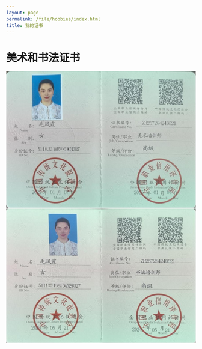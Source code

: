 ```yaml
---
layout: page
permalink: /file/hobbies/index.html
title: 我的证书
---
```


# 美术和书法证书
<div class="third">
<img src="/images/meishu.JPG">
<img src="/images/shufa.JPG">
</div>
